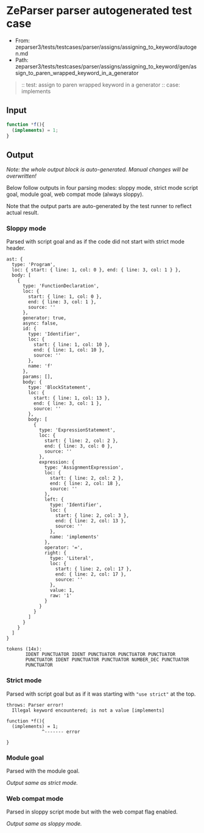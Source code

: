 # ZeParser parser autogenerated test case

- From: zeparser3/tests/testcases/parser/assigns/assigning_to_keyword/autogen.md
- Path: zeparser3/tests/testcases/parser/assigns/assigning_to_keyword/gen/assign_to_paren_wrapped_keyword_in_a_generator

> :: test: assign to paren wrapped keyword in a generator
> :: case: implements

## Input


`````js
function *f(){
  (implements) = 1;
}
`````

## Output

_Note: the whole output block is auto-generated. Manual changes will be overwritten!_

Below follow outputs in four parsing modes: sloppy mode, strict mode script goal, module goal, web compat mode (always sloppy).

Note that the output parts are auto-generated by the test runner to reflect actual result.

### Sloppy mode

Parsed with script goal and as if the code did not start with strict mode header.

`````
ast: {
  type: 'Program',
  loc: { start: { line: 1, col: 0 }, end: { line: 3, col: 1 } },
  body: [
    {
      type: 'FunctionDeclaration',
      loc: {
        start: { line: 1, col: 0 },
        end: { line: 3, col: 1 },
        source: ''
      },
      generator: true,
      async: false,
      id: {
        type: 'Identifier',
        loc: {
          start: { line: 1, col: 10 },
          end: { line: 1, col: 10 },
          source: ''
        },
        name: 'f'
      },
      params: [],
      body: {
        type: 'BlockStatement',
        loc: {
          start: { line: 1, col: 13 },
          end: { line: 3, col: 1 },
          source: ''
        },
        body: [
          {
            type: 'ExpressionStatement',
            loc: {
              start: { line: 2, col: 2 },
              end: { line: 3, col: 0 },
              source: ''
            },
            expression: {
              type: 'AssignmentExpression',
              loc: {
                start: { line: 2, col: 2 },
                end: { line: 2, col: 18 },
                source: ''
              },
              left: {
                type: 'Identifier',
                loc: {
                  start: { line: 2, col: 3 },
                  end: { line: 2, col: 13 },
                  source: ''
                },
                name: 'implements'
              },
              operator: '=',
              right: {
                type: 'Literal',
                loc: {
                  start: { line: 2, col: 17 },
                  end: { line: 2, col: 17 },
                  source: ''
                },
                value: 1,
                raw: '1'
              }
            }
          }
        ]
      }
    }
  ]
}

tokens (14x):
       IDENT PUNCTUATOR IDENT PUNCTUATOR PUNCTUATOR PUNCTUATOR
       PUNCTUATOR IDENT PUNCTUATOR PUNCTUATOR NUMBER_DEC PUNCTUATOR
       PUNCTUATOR
`````

### Strict mode

Parsed with script goal but as if it was starting with `"use strict"` at the top.

`````
throws: Parser error!
  Illegal keyword encountered; is not a value [implements]

function *f(){
  (implements) = 1;
             ^------- error

}
`````


### Module goal

Parsed with the module goal.

_Output same as strict mode._

### Web compat mode

Parsed in sloppy script mode but with the web compat flag enabled.

_Output same as sloppy mode._
